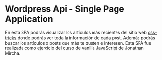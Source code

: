 # Wordpress Api - Single Page Application

En esta SPA podrás visualizar los artículos más recientes del sitio web [css-tricks](https://css-tricks.com/)  donde podrás ver toda la información de cada post. Además podrás buscar los artículos o posts que más te gusten e interesen. Esta  SPA fue realizada como ejercicio del curso de vanilla JavaScript de Jonathan Mircha.